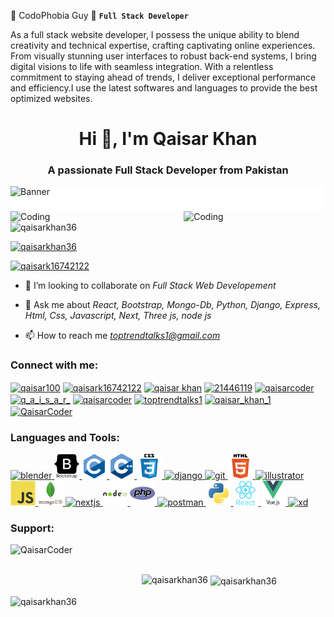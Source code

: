 🤴 CodoPhobia Guy 🤴
**`Full Stack Developer`**

As a full stack website developer, I possess the unique ability to blend creativity and technical expertise, crafting captivating online experiences. From visually stunning user interfaces to robust back-end systems, I bring digital visions to life with seamless integration. With a relentless commitment to staying ahead of trends, I deliver exceptional performance and efficiency.I use the latest softwares and languages to provide the best optimized websites.


<h1 align="center">Hi 👋, I'm Qaisar Khan</h1>
<h3 align="center">A passionate Full Stack Developer from Pakistan</h3>
<img align ="left" alt = "Banner" width ="900" src = "https://media.licdn.com/dms/image/D4D16AQFSok0Hd_MdTg/profile-displaybackgroundimage-shrink_350_1400/0/1686123528512?e=1691625600&v=beta&t=2zIBbO0K6qUs4zztL9ojomMbjmSj13trfLY-a8d4f8A">
<div style = "height:40px; background-color: white"></div>
<img align="left" alt="Coding" width="45%"  src="https://www.snexplores.org/wp-content/uploads/2023/02/1030_ChatGPT_feat.gif">
<img align="right" alt="Coding" width="45%" src="https://camo.githubusercontent.com/cae12fddd9d6982901d82580bdf321d81fb299141098ca1c2d4891870827bf17/68747470733a2f2f6d69726f2e6d656469756d2e636f6d2f6d61782f313336302f302a37513379765349765f7430696f4a2d5a2e676966">

<p align="left"> <img src="https://komarev.com/ghpvc/?username=qaisarkhan36&label=Profile%20views&color=0e75b6&style=flat" alt="qaisarkhan36" /> </p>

<p align="left"> <a href="https://github.com/ryo-ma/github-profile-trophy"><img src="https://github-profile-trophy.vercel.app/?username=qaisarkhan36" alt="qaisarkhan36" /></a> </p>

<p align="left"> <a href="https://twitter.com/qaisark16742122" target="blank"><img src="https://img.shields.io/twitter/follow/qaisark16742122?logo=twitter&style=for-the-badge" alt="qaisark16742122" /></a> </p>


- 👯 I’m looking to collaborate on *Full Stack Web Developement*

- 💬 Ask me about *React, Bootstrap, Mongo-Db, Python, Django, Express, Html, Css, Javascript, Next, Three js, node js*

- 📫 How to reach me *toptrendtalks1@gmail.com*

<h3 align="left">Connect with me:</h3>
<p align="left">
<a href="https://codepen.io/qaisar100" target="blank"><img align="center" src="https://raw.githubusercontent.com/rahuldkjain/github-profile-readme-generator/master/src/images/icons/Social/codepen.svg" alt="qaisar100" height="30" width="40" /></a>
<a href="https://twitter.com/qaisark16742122" target="blank"><img align="center" src="https://raw.githubusercontent.com/rahuldkjain/github-profile-readme-generator/master/src/images/icons/Social/twitter.svg" alt="qaisark16742122" height="30" width="40" /></a>
<a href="https://www.linkedin.com/in/qaisar-khan-425aa624b/" target="blank"><img align="center" src="https://raw.githubusercontent.com/rahuldkjain/github-profile-readme-generator/master/src/images/icons/Social/linked-in-alt.svg" alt="qaisar khan" height="30" width="40" /></a>
<a href="https://stackoverflow.com/users/21446119" target="blank"><img align="center" src="https://raw.githubusercontent.com/rahuldkjain/github-profile-readme-generator/master/src/images/icons/Social/stack-overflow.svg" alt="21446119" height="30" width="40" /></a>
<a href="https://kaggle.com/QaisarCoder" target="blank"><img align="center" src="https://raw.githubusercontent.com/rahuldkjain/github-profile-readme-generator/master/src/images/icons/Social/kaggle.svg" alt="qaisarcoder" height="30" width="40" /></a>
<a href="https://instagram.com/q_a_i_s_a_r_" target="blank"><img align="center" src="https://raw.githubusercontent.com/rahuldkjain/github-profile-readme-generator/master/src/images/icons/Social/instagram.svg" alt="q_a_i_s_a_r_" height="30" width="40" /></a>
<a href="https://dribbble.com/QaisarCoder" target="blank"><img align="center" src="https://raw.githubusercontent.com/rahuldkjain/github-profile-readme-generator/master/src/images/icons/Social/dribbble.svg" alt="qaisarcoder" height="30" width="40" /></a>
<a href="https://www.hackerrank.com/toptrendtalks1" target="blank"><img align="center" src="https://raw.githubusercontent.com/rahuldkjain/github-profile-readme-generator/master/src/images/icons/Social/hackerrank.svg" alt="toptrendtalks1" height="30" width="40" /></a>
<a href="https://leetcode.com/Qaisar_khan_1/" target="blank"><img align="center" src="https://raw.githubusercontent.com/rahuldkjain/github-profile-readme-generator/master/src/images/icons/Social/leet-code.svg" alt="qaisar_khan_1" height="30" width="40" /></a>
<a href="https://www.topcoder.com/members/QaisarCoder" target="blank"><img align="center" src="https://raw.githubusercontent.com/rahuldkjain/github-profile-readme-generator/master/src/images/icons/Social/topcoder.svg" alt="QaisarCoder" height="30" width="40" /></a>
</p>

<h3 align="left">Languages and Tools:</h3>
<p align="left"> <a href="https://www.blender.org/" target="_blank" rel="noreferrer"> <img src="https://download.blender.org/branding/community/blender_community_badge_white.svg" alt="blender" width="40" height="40"/> </a> <a href="https://getbootstrap.com" target="_blank" rel="noreferrer"> <img src="https://raw.githubusercontent.com/devicons/devicon/master/icons/bootstrap/bootstrap-plain-wordmark.svg" alt="bootstrap" width="40" height="40"/> </a> <a href="https://www.cprogramming.com/" target="_blank" rel="noreferrer"> <img src="https://raw.githubusercontent.com/devicons/devicon/master/icons/c/c-original.svg" alt="c" width="40" height="40"/> </a> <a href="https://www.w3schools.com/cpp/" target="_blank" rel="noreferrer"> <img src="https://raw.githubusercontent.com/devicons/devicon/master/icons/cplusplus/cplusplus-original.svg" alt="cplusplus" width="40" height="40"/> </a> <a href="https://www.w3schools.com/css/" target="_blank" rel="noreferrer"> <img src="https://raw.githubusercontent.com/devicons/devicon/master/icons/css3/css3-original-wordmark.svg" alt="css3" width="40" height="40"/> </a> <a href="https://www.djangoproject.com/" target="_blank" rel="noreferrer"> <img src="https://cdn.worldvectorlogo.com/logos/django.svg" alt="django" width="40" height="40"/> </a> <a href="https://git-scm.com/" target="_blank" rel="noreferrer"> <img src="https://www.vectorlogo.zone/logos/git-scm/git-scm-icon.svg" alt="git" width="40" height="40"/> </a> <a href="https://www.w3.org/html/" target="_blank" rel="noreferrer"> <img src="https://raw.githubusercontent.com/devicons/devicon/master/icons/html5/html5-original-wordmark.svg" alt="html5" width="40" height="40"/> </a> <a href="https://www.adobe.com/in/products/illustrator.html" target="_blank" rel="noreferrer"> <img src="https://www.vectorlogo.zone/logos/adobe_illustrator/adobe_illustrator-icon.svg" alt="illustrator" width="40" height="40"/> </a> <a href="https://developer.mozilla.org/en-US/docs/Web/JavaScript" target="_blank" rel="noreferrer"> <img src="https://raw.githubusercontent.com/devicons/devicon/master/icons/javascript/javascript-original.svg" alt="javascript" width="40" height="40"/> </a> <a href="https://www.mongodb.com/" target="_blank" rel="noreferrer"> <img src="https://raw.githubusercontent.com/devicons/devicon/master/icons/mongodb/mongodb-original-wordmark.svg" alt="mongodb" width="40" height="40"/> </a> <a href="https://nextjs.org/" target="_blank" rel="noreferrer"> <img src="https://cdn.worldvectorlogo.com/logos/nextjs-2.svg" alt="nextjs" width="40" height="40"/> </a> <a href="https://nodejs.org" target="_blank" rel="noreferrer"> <img src="https://raw.githubusercontent.com/devicons/devicon/master/icons/nodejs/nodejs-original-wordmark.svg" alt="nodejs" width="40" height="40"/> </a> <a href="https://www.php.net" target="_blank" rel="noreferrer"> <img src="https://raw.githubusercontent.com/devicons/devicon/master/icons/php/php-original.svg" alt="php" width="40" height="40"/> </a> <a href="https://postman.com" target="_blank" rel="noreferrer"> <img src="https://www.vectorlogo.zone/logos/getpostman/getpostman-icon.svg" alt="postman" width="40" height="40"/> </a> <a href="https://www.python.org" target="_blank" rel="noreferrer"> <img src="https://raw.githubusercontent.com/devicons/devicon/master/icons/python/python-original.svg" alt="python" width="40" height="40"/> </a> <a href="https://reactjs.org/" target="_blank" rel="noreferrer"> <img src="https://raw.githubusercontent.com/devicons/devicon/master/icons/react/react-original-wordmark.svg" alt="react" width="40" height="40"/> </a> <a href="https://vuejs.org/" target="_blank" rel="noreferrer"> <img src="https://raw.githubusercontent.com/devicons/devicon/master/icons/vuejs/vuejs-original-wordmark.svg" alt="vuejs" width="40" height="40"/> </a> <a href="https://www.adobe.com/products/xd.html" target="_blank" rel="noreferrer"> <img src="https://cdn.worldvectorlogo.com/logos/adobe-xd.svg" alt="xd" width="40" height="40"/> </a> </p>

<h3 align="left">Support:</h3>
<p><a href="https://www.buymeacoffee.com/QaisarCoder"> <img align="left" src="https://cdn.buymeacoffee.com/buttons/v2/default-yellow.png" height="50" width="210" alt="QaisarCoder" /></a></p><br><br>

<p><img align="left" src="https://github-readme-stats.vercel.app/api/top-langs?username=qaisarkhan36&show_icons=true&locale=en&layout=compact" alt="qaisarkhan36" /></p>

<p>&nbsp;<img align="center" src="https://github-readme-stats.vercel.app/api?username=qaisarkhan36&show_icons=true&locale=en" alt="qaisarkhan36" /></p>

<p><img align="center" src="https://github-readme-streak-stats.herokuapp.com/?user=qaisarkhan36&" alt="qaisarkhan36" /></p>
